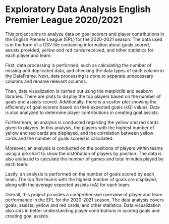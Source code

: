 # Exploratory Data Analysis English Premier League 2020/2021

This project aims to analyze data on goal scorers and player contributions in the English Premier League (EPL) for the 2020-2021 season. The data used is in the form of a CSV file containing information about goals scored, assists provided, yellow and red cards received, and other statistics for each player and team.

First, data processing is performed, such as calculating the number of missing and duplicated data, and checking the data types of each column in the DataFrame. Next, data processing is done to separate unnecessary columns and rename relevant columns.

Then, data visualization is carried out using the matplotlib and seaborn libraries. There are plots to display the top players based on the number of goals and assists scored. Additionally, there is a scatter plot showing the efficiency of goal scorers based on their expected goals (xG) values. Data is also analyzed to determine player contributions in creating goal assists.

Furthermore, an analysis is conducted regarding the yellow and red cards given to players. In this analysis, the players with the highest number of yellow and red cards are displayed, and the correlation between yellow cards and the number of goals scored is calculated.

Moreover, an analysis is conducted on the positions of players within teams using a pie chart to show the distribution of players by position. The data is also analyzed to calculate the number of games and total minutes played by each team.

Lastly, an analysis is performed on the number of goals scored by each team. The top five teams with the highest number of goals are displayed, along with the average expected assists (xA) for each team.

Overall, this project provides a comprehensive overview of player and team performance in the EPL for the 2020-2021 season. The data analysis covers goals, assists, yellow and red cards, and other statistics. Data visualization also aids in better understanding player contributions in scoring goals and creating goal assists.
